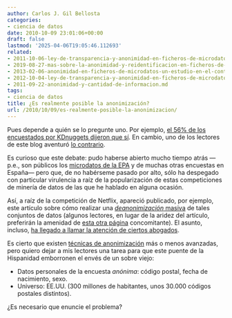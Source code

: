 ```yaml
---
author: Carlos J. Gil Bellosta
categories:
- ciencia de datos
date: 2010-10-09 23:01:06+00:00
draft: false
lastmod: '2025-04-06T19:05:46.112693'
related:
- 2011-10-06-ley-de-transparencia-y-anonimidad-en-ficheros-de-microdatos.md
- 2019-08-27-mas-sobre-la-anonimidad-y-reidentificacion-en-ficheros-de-microdatos.md
- 2013-02-06-anonimidad-en-ficheros-de-microdatos-un-estudio-en-el-contexto-espanol.md
- 2012-10-04-ley-de-transparencia-y-anonimidad-en-ficheros-de-microdatos-ii.md
- 2011-09-22-anonimidad-y-cantidad-de-informacion.md
tags:
- ciencia de datos
title: ¿Es realmente posible la anonimización?
url: /2010/10/09/es-realmente-posible-la-anonimizacion/
---
```


Pues depende a quién se lo pregunte uno. Por ejemplo, [el 56% de los encuestados por KDnuggets dijeron que sí](http://www.kdnuggets.com/polls/2010/is-anonymization-still-possible.html). En cambio, uno de los lectores de este blog aventuró [lo contrario](http://www.datanalytics.com/2010/10/03/por-que-no-una-competicion/#comments).

Es curioso que este debate: pudo haberse abierto mucho tiempo atrás —p.e., son públicos los [microdatos de la EPA](http://www.ine.es/prodyser/micro_epa.htm) y de muchas otras encuestas en España— pero que, de no habérseme pasado por alto, sólo ha despegado con particular virulencia a raíz de la popularización de estas competiciones de minería de datos de las que he hablado en alguna ocasión.

Así, a raíz de la competición de Netflix, apareció publicado, por ejemplo, este artículo sobre cómo realizar una [_deanonimización_ masiva](http://www.cs.utexas.edu/~shmat/shmat_oak08netflix.pdf) de tales conjuntos de datos (algunos lectores, en lugar de la aridez del artículo, preferirán la amenidad de [esta otra página](http://www.cs.utexas.edu/~shmat/netflix-faq.html) concomitante). El asunto, incluso, [ha llegado a llamar la atención de ciertos abogados](http://papers.ssrn.com/sol3/papers.cfm?abstract_id=1450006).

Es cierto que existen [técnicas de anonimización](http://www.surveynetwork.org/home/index.php?q=tools/anonymization/techniques) más o menos avanzadas, pero quiero dejar a mis lectores una tarea para que este puente de la Hispanidad emborronen el envés de un sobre viejo:


* Datos personales de la encuesta _anónima_: código postal, fecha de nacimiento, sexo.
* Universo: EE.UU. (300 millones de habitantes, unos 30.000 códigos postales distintos).

¿Es necesario que enuncie el problema?